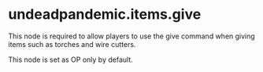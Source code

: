 # undeadpandemic.items.give

This node is required to allow players to use the give command when giving items such as torches and wire cutters.

This node is set as OP only by default.
